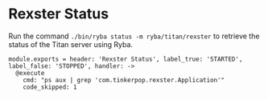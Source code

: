 
# Rexster Status

Run the command `./bin/ryba status -m ryba/titan/rexster` to retrieve the status
of the Titan server using Ryba.

    module.exports = header: 'Rexster Status', label_true: 'STARTED', label_false: 'STOPPED', handler: ->
      @execute
        cmd: "ps aux | grep 'com.tinkerpop.rexster.Application'"
        code_skipped: 1
